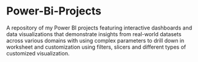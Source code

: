 # Power-Bi-Projects 
A repository of my Power BI projects featuring interactive dashboards and data visualizations that demonstrate insights from real-world datasets across various domains with using complex parameters to drill down in worksheet and customization using filters, slicers and different types of customized visualization.
